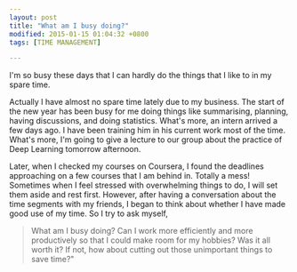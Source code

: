 ```yaml
---
layout: post
title: "What am I busy doing?"
modified: 2015-01-15 01:04:32 +0800
tags: [TIME MANAGEMENT]

---
```


I'm so busy these days that I can hardly do the things that I like to in my spare time. 

Actually I have almost no spare time lately due to my business. The start of the new year has been busy for me doing things like summarising, planning, having discussions, and doing statistics. What's more, an intern arrived a few days ago. I have been training him in his current work most of the time. What's more, I'm going to give a lecture to our group about the practice of Deep Learning tomorrow afternoon. 

Later, when I checked my courses on Coursera, I found the deadlines approaching on a few courses that I am behind in. Totally a mess! Sometimes when I feel stressed with overwhelming things to do, I will set them aside and rest first. However, after having a conversation about the time segments with my friends, I began to think about whether I have made good use of my time. So I try to ask myself, 

> What am I busy doing? Can I work more efficiently and more productively so that I could make room for my hobbies? Was it all worth it? If not, how about cutting out those unimportant things to save time?"